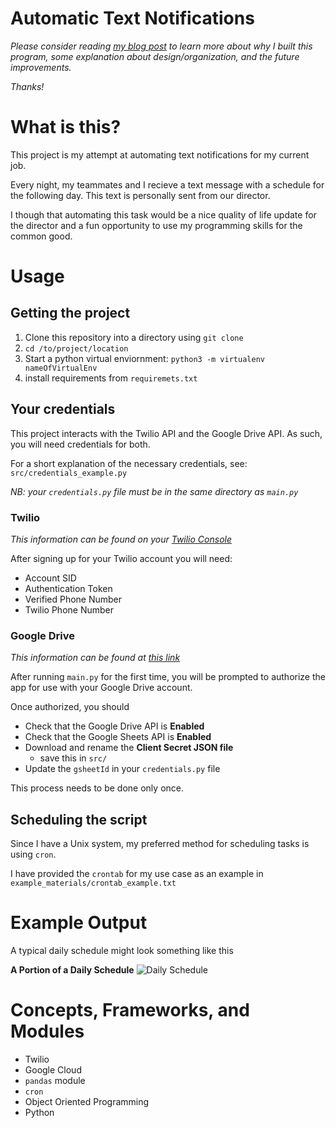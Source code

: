 # Automatic Text Notifications

*Please consider reading [my blog post](https://elliot.bearblog.dev/automatic-text-notifications-project/) to learn more about why I built this program, some explanation about design/organization, and the future improvements.* 

*Thanks!*

# What is this?

This project is my attempt at automating text notifications for my current job.

Every night, my teammates and I recieve a text message with a schedule for the following day. This text is personally sent from our director.

I though that automating this task would be a nice quality of life update for the director and a fun opportunity to use my programming skills for the common good.

# Usage

## Getting the project
1. Clone this repository into a directory using `git clone`
2. `cd /to/project/location`
3. Start a python virtual enviornment:  `python3 -m virtualenv nameOfVirtualEnv`
4. install requirements from `requiremets.txt`

## Your credentials
This project interacts with the Twilio API and the Google Drive API. As such, you will need credentials for both.

For a short explanation of the necessary credentials, see:
`src/credentials_example.py`

*NB:  your `credentials.py` file must be in the same directory as `main.py`*

### Twilio
*This information can be found on your [Twilio Console](https://www.twilio.com/console)*  

After signing up for your Twilio account you will need:
- Account SID
- Authentication Token
- Verified Phone Number
- Twilio Phone Number

### Google Drive
*This information can be found at [this link](https://console.cloud.google.com/)*  

After running `main.py` for the first time, you will be prompted to authorize the app for use with your Google Drive account.

Once authorized, you should
- Check that the Google Drive API is **Enabled**
- Check that the Google Sheets API is **Enabled**
- Download and rename the **Client Secret JSON file**
    - save this in `src/`
- Update the `gsheetId` in your `credentials.py` file

This process needs to be done only once.

## Scheduling the script
Since I have a Unix system, my preferred method for scheduling tasks is using `cron`.  

I have provided the `crontab` for my use case as an example in `example_materials/crontab_example.txt`

# Example Output
A typical daily schedule might look something like this  

**A Portion of a Daily Schedule**
![Daily Schedule](~/Desktop/projects/work_notifier/example_materials/screenshot_02.png)

# Concepts, Frameworks, and Modules
- Twilio 
- Google Cloud 
- `pandas` module
- `cron`
- Object Oriented Programming
- Python 
